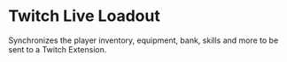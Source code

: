 # Twitch Live Loadout
Synchronizes the player inventory, equipment, bank, skills and more to be sent to a Twitch Extension.